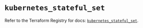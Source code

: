 # `kubernetes_stateful_set`

Refer to the Terraform Registry for docs: [`kubernetes_stateful_set`](https://registry.terraform.io/providers/hashicorp/kubernetes/2.27.0/docs/resources/stateful_set).
